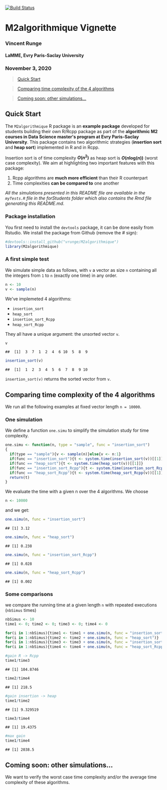 
[![Build Status](https://travis-ci.com/vrunge/M2algorithmique.svg?branch=main)](https://travis-ci.com/vrunge/M2Algorithmique)

# M2algorithmique Vignette

### Vincent Runge

#### LaMME, Evry Paris-Saclay University

### November 3, 2020

> [Quick Start](#qs)

> [Comparing time complexity of the 4 algorithms](#com)

> [Coming soon: other simulations...](#oth)

<a id="qs"></a>

## Quick Start

The `M2algorithmique` R package is an **example package** developed for students building their own R/Rcpp package as part of the **algorithmic M2 courses in Data Science master's program at Evry Paris-Saclay University**. This package contains two algorithmic strategies (**insertion sort** and **heap sort**) implemented in R and in Rcpp.

Insertion sort is of time complexity ***O*(*n*<sup>2</sup>)** as heap sort is ***O*(*n*log(*n*))** (worst case complexity). We aim at highlighting two important features with this package:

1.  Rcpp algorithms are **much more efficient** than their R counterpart
2.  Time complexities **can be compared to** one another

*All the simulations presented in this README file are available in the `myTests.R` file in the forStudents folder which also contains the Rmd file generating this README.md.*

### Package installation

You first need to install the `devtools` package, it can be done easily from Rstudio. We install the package from Github (remove the \# sign):

``` r
#devtools::install_github("vrunge/M2algorithmique")
library(M2algorithmique)
```

### A first simple test

We simulate simple data as follows, with `v` a vector as size `n` containing all the integers from `1` to `n` (exactly one time) in any order.

``` r
n <- 10
v <- sample(n)
```

We've implemeted 4 algorithms:

-   `insertion_sort`
-   `heap_sort`
-   `insertion_sort_Rcpp`
-   `heap_sort_Rcpp`

They all have a unique argument: the unsorted vector `v`.

``` r
v
```

    ##  [1]  3  7  1  2  4  6 10  5  8  9

``` r
insertion_sort(v)
```

    ##  [1]  1  2  3  4  5  6  7  8  9 10

`insertion_sort(v)` returns the sorted vector from `v`.

<a id="com"></a>

## Comparing time complexity of the 4 algorithms

We run all the following examples at fixed vector length `n = 10000`.

### One simulation

We define a function `one.simu` to simplify the simulation study for time complexity.

``` r
one.simu <- function(n, type = "sample", func = "insertion_sort")
{
  if(type == "sample"){v <- sample(n)}else{v <- n:1}
  if(func == "insertion_sort"){t <- system.time(insertion_sort(v))[[1]]}
  if(func == "heap_sort"){t <- system.time(heap_sort(v))[[1]]} 
  if(func == "insertion_sort_Rcpp"){t <- system.time(insertion_sort_Rcpp(v))[[1]]}
  if(func == "heap_sort_Rcpp"){t <- system.time(heap_sort_Rcpp(v))[[1]]}
  return(t)
}
```

We evaluate the time with a given n over the 4 algorithms. We choose

``` r
n <- 10000
```

and we get:

``` r
one.simu(n, func = "insertion_sort")
```

    ## [1] 3.12

``` r
one.simu(n, func = "heap_sort")
```

    ## [1] 0.238

``` r
one.simu(n, func = "insertion_sort_Rcpp")
```

    ## [1] 0.028

``` r
one.simu(n, func = "heap_sort_Rcpp")
```

    ## [1] 0.002

### Some comparisons

we compare the running time at a given length `n` with repeated executions (`nbSimus` times)

``` r
nbSimus <- 10
time1 <- 0; time2 <- 0; time3 <- 0; time4 <- 0

for(i in 1:nbSimus){time1 <- time1 + one.simu(n, func = "insertion_sort")}
for(i in 1:nbSimus){time2 <- time2 + one.simu(n, func = "heap_sort")}
for(i in 1:nbSimus){time3 <- time3 + one.simu(n, func = "insertion_sort_Rcpp")}
for(i in 1:nbSimus){time4 <- time4 + one.simu(n, func = "heap_sort_Rcpp")}

#gain R -> Rcpp
time1/time3
```

    ## [1] 104.8746

``` r
time2/time4
```

    ## [1] 218.5

``` r
#gain insertion -> heap
time1/time2
```

    ## [1] 9.329519

``` r
time3/time4
```

    ## [1] 19.4375

``` r
#max gain
time1/time4
```

    ## [1] 2038.5

<a id="oth"></a>

## Coming soon: other simulations...

We want to verify the worst case time complexity and/or the average time complexity of these algorithms.

